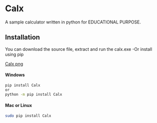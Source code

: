 # Calx
A sample calculator written in python for EDUCATIONAL PURPOSE.

  
## Installation
You can download the source file, extract and run the calx.exe
	-Or
install using pip


[Calx png](./pycal.PNG)

#### Windows
```sh
pip install Calx
or
python -m pip install Calx
```

#### Mac or Linux
```sh
sudo pip install Calx
```
